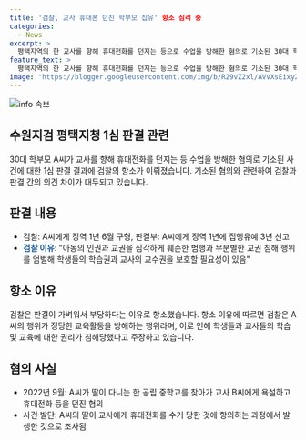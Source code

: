 ```yaml
---
title: '검찰, 교사 휴대폰 던진 학부모 집유' 항소 심리 중
categories:
  - News
excerpt: >
  평택지역의 한 교사를 향해 휴대전화를 던지는 등으로 수업을 방해한 혐의로 기소된 30대 학부모 A 씨에게 집행유예가 선고되자 검찰이 항소했다. 검찰은 피고인의 행위가 학생들의 학습권과 교사의 교수권을 침해하는 행위로 보고 선고형이 가벼워 부당하다 주장했다. A 씨는 자신의 딸이 교사에게 휴대전화를 수거 당한 것에 항의하는 과정에서 범행한 것으로 조사됐다. (단락 150자)
feature_text: >
  평택지역의 한 교사를 향해 휴대전화를 던지는 등으로 수업을 방해한 혐의로 기소된 30대 학부모 A 씨에게 집행유예가 선고되자 검찰이 항소했다. 검찰은 피고인의 행위가 학생들의 학습권과 교사의 교수권을 침해하는 행위로 보고 선고형이 가벼워 부당하다 주장했다. A 씨는 자신의 딸이 교사에게 휴대전화를 수거 당한 것에 항의하는 과정에서 범행한 것으로 조사됐다. (단락 150자)
image: 'https://blogger.googleusercontent.com/img/b/R29vZ2xl/AVvXsEixyZcFfHzMRdzZMjFBmAUKJYCLCGyLL1o632UiGVXcaFdKo_bkvkuCioo0uUKlGfBVcT3P84aROyZIXSBEx3Aw5nCQ3pTgDom1WDC4m8eifvWiAmWEEVb4x6G_l8C0QH225ldMjyaFvpxGEBGNO37VmDTDMHGhJPq73UglMfDca1-0aw/s1600/blogspot.png'
---
```


<p><img src="https://blogger.googleusercontent.com/img/b/R29vZ2xl/AVvXsEixyZcFfHzMRdzZMjFBmAUKJYCLCGyLL1o632UiGVXcaFdKo_bkvkuCioo0uUKlGfBVcT3P84aROyZIXSBEx3Aw5nCQ3pTgDom1WDC4m8eifvWiAmWEEVb4x6G_l8C0QH225ldMjyaFvpxGEBGNO37VmDTDMHGhJPq73UglMfDca1-0aw/s1600/blogspot.png" alt="info 속보" /></p>

<h2 data-ke-size="size26">수원지검 평택지청 1심 판결 관련</h2>

<p data-ke-size="size16">30대 학부모 A씨가 교사를 향해 휴대전화를 던지는 등 수업을 방해한 혐의로 기소된 사건에 대한 1심 판결 결과에 검찰의 항소가 이뤄졌습니다. 기소된 혐의와 관련하여 검찰과 판결 간의 의견 차이가 대두되고 있습니다.</p>

<h2 data-ke-size="size26">판결 내용</h2>

<ul>
  <li>검찰: A씨에게 징역 1년 6월 구형, 판결부: A씨에게 징역 1년에 집행유예 3년 선고</li>
  <li><b><span style="color: #1a5490;">검찰 이유</span></b>: "아동의 인권과 교권을 심각하게 훼손한 범행과 무분별한 교권 침해 행위를 엄벌해 학생들의 학습권과 교사의 교수권을 보호할 필요성이 있음"</li>
</ul>

<h2 data-ke-size="size26">항소 이유</h2>

<p data-ke-size="size16">검찰은 판결이 가벼워서 부당하다는 이유로 항소했습니다. 항소 이유에 따르면 검찰은 A씨의 행위가 정당한 교육활동을 방해하는 행위라며, 이로 인해 학생들과 교사들의 학습 및 교육에 대한 권리가 침해당했다고 주장하고 있습니다.</p>

<h2 data-ke-size="size26">혐의 사실</h2>

<ul>
  <li>2022년 9월: A씨가 딸이 다니는 한 공립 중학교를 찾아가 교사 B씨에게 욕설하고 휴대전화 등을 던진 혐의</li>
  <li>사건 발단: A씨의 딸이 교사에게 휴대전화를 수거 당한 것에 항의하는 과정에서 발생한 것으로 조사됨</li>
</ul>

<p><p data-ke-size="size16">&nbsp;</p></p>

